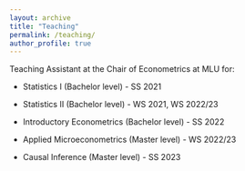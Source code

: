 ```yaml
---
layout: archive
title: "Teaching"
permalink: /teaching/
author_profile: true
---
```



Teaching Assistant at the Chair of Econometrics at MLU for:

- Statistics I (Bachelor level) - SS 2021

- Statistics II (Bachelor level) - WS 2021, WS 2022/23

- Introductory Econometrics (Bachelor level) - SS 2022

- Applied Microeconometrics (Master level) - WS 2022/23

- Causal Inference (Master level) - SS 2023

